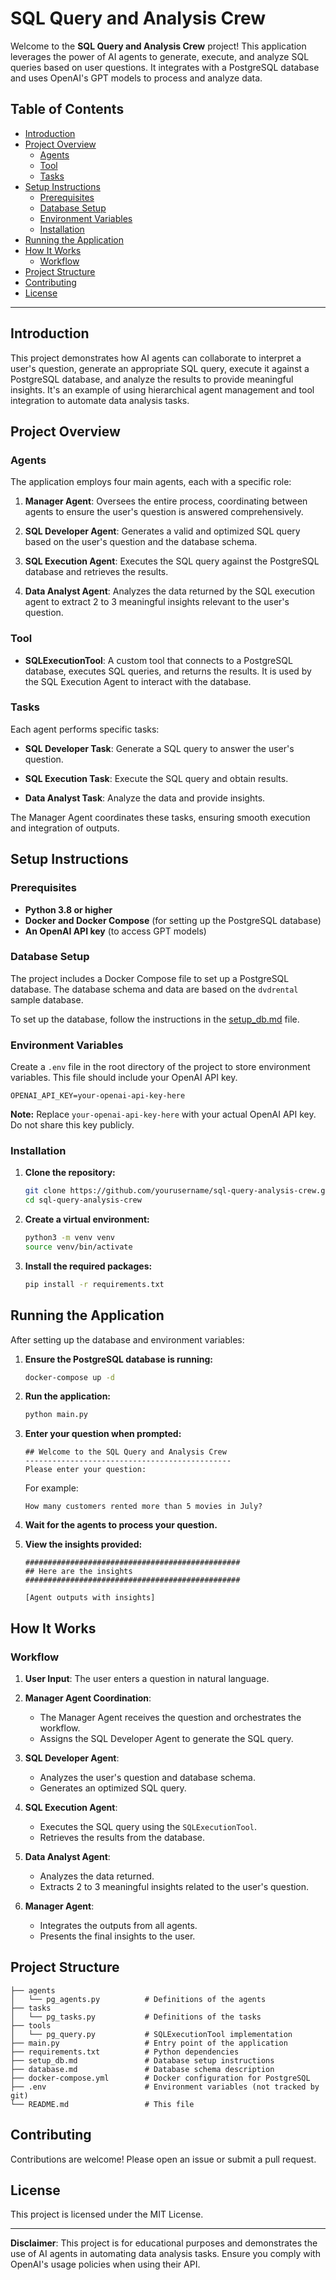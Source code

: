 # SQL Query and Analysis Crew

Welcome to the **SQL Query and Analysis Crew** project! This application leverages the power of AI agents to generate, execute, and analyze SQL queries based on user questions. It integrates with a PostgreSQL database and uses OpenAI's GPT models to process and analyze data.

## Table of Contents

- [Introduction](#introduction)
- [Project Overview](#project-overview)
  - [Agents](#agents)
  - [Tool](#tool)
  - [Tasks](#tasks)
- [Setup Instructions](#setup-instructions)
  - [Prerequisites](#prerequisites)
  - [Database Setup](#database-setup)
  - [Environment Variables](#environment-variables)
  - [Installation](#installation)
- [Running the Application](#running-the-application)
- [How It Works](#how-it-works)
  - [Workflow](#workflow)
- [Project Structure](#project-structure)
- [Contributing](#contributing)
- [License](#license)

---

## Introduction

This project demonstrates how AI agents can collaborate to interpret a user's question, generate an appropriate SQL query, execute it against a PostgreSQL database, and analyze the results to provide meaningful insights. It's an example of using hierarchical agent management and tool integration to automate data analysis tasks.

## Project Overview

### Agents

The application employs four main agents, each with a specific role:

1. **Manager Agent**: Oversees the entire process, coordinating between agents to ensure the user's question is answered comprehensively.

2. **SQL Developer Agent**: Generates a valid and optimized SQL query based on the user's question and the database schema.

3. **SQL Execution Agent**: Executes the SQL query against the PostgreSQL database and retrieves the results.

4. **Data Analyst Agent**: Analyzes the data returned by the SQL execution agent to extract 2 to 3 meaningful insights relevant to the user's question.

### Tool

- **SQLExecutionTool**: A custom tool that connects to a PostgreSQL database, executes SQL queries, and returns the results. It is used by the SQL Execution Agent to interact with the database.

### Tasks

Each agent performs specific tasks:

- **SQL Developer Task**: Generate a SQL query to answer the user's question.

- **SQL Execution Task**: Execute the SQL query and obtain results.

- **Data Analyst Task**: Analyze the data and provide insights.

The Manager Agent coordinates these tasks, ensuring smooth execution and integration of outputs.

## Setup Instructions

### Prerequisites

- **Python 3.8 or higher**
- **Docker and Docker Compose** (for setting up the PostgreSQL database)
- **An OpenAI API key** (to access GPT models)

### Database Setup

The project includes a Docker Compose file to set up a PostgreSQL database. The database schema and data are based on the `dvdrental` sample database.

To set up the database, follow the instructions in the [setup_db.md](setup_db.md) file.

### Environment Variables

Create a `.env` file in the root directory of the project to store environment variables. This file should include your OpenAI API key.

```env
OPENAI_API_KEY=your-openai-api-key-here
```

**Note:** Replace `your-openai-api-key-here` with your actual OpenAI API key. Do not share this key publicly.

### Installation

1. **Clone the repository:**

   ```bash
   git clone https://github.com/yourusername/sql-query-analysis-crew.git
   cd sql-query-analysis-crew
   ```

2. **Create a virtual environment:**

   ```bash
   python3 -m venv venv
   source venv/bin/activate
   ```

3. **Install the required packages:**

   ```bash
   pip install -r requirements.txt
   ```

## Running the Application

After setting up the database and environment variables:

1. **Ensure the PostgreSQL database is running:**

   ```bash
   docker-compose up -d
   ```

2. **Run the application:**

   ```bash
   python main.py
   ```

3. **Enter your question when prompted:**

   ```plaintext
   ## Welcome to the SQL Query and Analysis Crew
   ----------------------------------------------
   Please enter your question:
   ```

   For example:

   ```plaintext
   How many customers rented more than 5 movies in July?
   ```

4. **Wait for the agents to process your question.**

5. **View the insights provided:**

   ```plaintext
   ################################################
   ## Here are the insights
   ################################################

   [Agent outputs with insights]
   ```

## How It Works

### Workflow

1. **User Input**: The user enters a question in natural language.

2. **Manager Agent Coordination**:
   - The Manager Agent receives the question and orchestrates the workflow.
   - Assigns the SQL Developer Agent to generate the SQL query.

3. **SQL Developer Agent**:
   - Analyzes the user's question and database schema.
   - Generates an optimized SQL query.

4. **SQL Execution Agent**:
   - Executes the SQL query using the `SQLExecutionTool`.
   - Retrieves the results from the database.

5. **Data Analyst Agent**:
   - Analyzes the data returned.
   - Extracts 2 to 3 meaningful insights related to the user's question.

6. **Manager Agent**:
   - Integrates the outputs from all agents.
   - Presents the final insights to the user.

## Project Structure

```plaintext
├── agents
│   └── pg_agents.py          # Definitions of the agents
├── tasks
│   └── pg_tasks.py           # Definitions of the tasks
├── tools
│   └── pg_query.py           # SQLExecutionTool implementation
├── main.py                   # Entry point of the application
├── requirements.txt          # Python dependencies
├── setup_db.md               # Database setup instructions
├── database.md               # Database schema description
├── docker-compose.yml        # Docker configuration for PostgreSQL
├── .env                      # Environment variables (not tracked by git)
└── README.md                 # This file
```

## Contributing

Contributions are welcome! Please open an issue or submit a pull request.

## License

This project is licensed under the MIT License.

---

**Disclaimer**: This project is for educational purposes and demonstrates the use of AI agents in automating data analysis tasks. Ensure you comply with OpenAI's usage policies when using their API.
